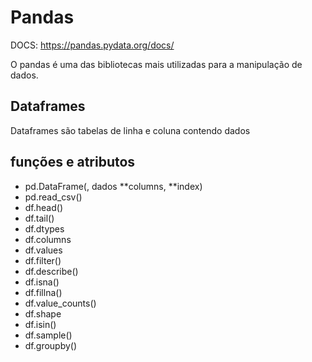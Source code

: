 # Pandas

DOCS: https://pandas.pydata.org/docs/

O pandas é uma das bibliotecas mais utilizadas para a manipulação de dados.

## Dataframes
Dataframes são tabelas de linha e coluna contendo dados

## funções e atributos
- pd.DataFrame(, dados **columns, **index)
- pd.read_csv()
- df.head()
- df.tail()
- df.dtypes
- df.columns
- df.values
- df.filter()
- df.describe()
- df.isna()
- df.fillna()
- df.value_counts()
- df.shape
- df.isin()
- df.sample()
- df.groupby()
